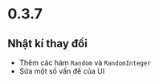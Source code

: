 # 0.3.7

## Nhật kí thay đổi

- Thêm các hàm `Random` và `RandomInteger`
- Sửa một số vấn đề của UI
